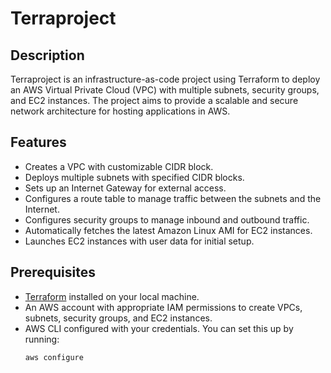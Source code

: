 # Terraproject

## Description

Terraproject is an infrastructure-as-code project using Terraform to deploy an AWS Virtual Private Cloud (VPC) with multiple subnets, security groups, and EC2 instances. The project aims to provide a scalable and secure network architecture for hosting applications in AWS.

## Features

- Creates a VPC with customizable CIDR block.
- Deploys multiple subnets with specified CIDR blocks.
- Sets up an Internet Gateway for external access.
- Configures a route table to manage traffic between the subnets and the Internet.
- Configures security groups to manage inbound and outbound traffic.
- Automatically fetches the latest Amazon Linux AMI for EC2 instances.
- Launches EC2 instances with user data for initial setup.

## Prerequisites

- [Terraform](https://www.terraform.io/downloads.html) installed on your local machine.
- An AWS account with appropriate IAM permissions to create VPCs, subnets, security groups, and EC2 instances.
- AWS CLI configured with your credentials. You can set this up by running:
  ```bash
  aws configure
